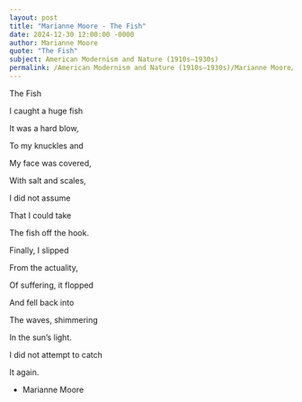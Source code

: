 ```yaml
---
layout: post
title: "Marianne Moore - The Fish"
date: 2024-12-30 12:00:00 -0000
author: Marianne Moore
quote: "The Fish"
subject: American Modernism and Nature (1910s–1930s)
permalink: /American Modernism and Nature (1910s–1930s)/Marianne Moore/Marianne Moore - The Fish
---
```


The Fish

I caught a huge fish


It was a hard blow,

To my knuckles and


My face was covered,

With salt and scales,


I did not assume

   That I could take

The fish off the hook.


Finally, I slipped 

From the actuality,


Of suffering, it flopped

And fell back into


The waves, shimmering


In the sun’s light.


I did not attempt to catch


It again.


- Marianne Moore
